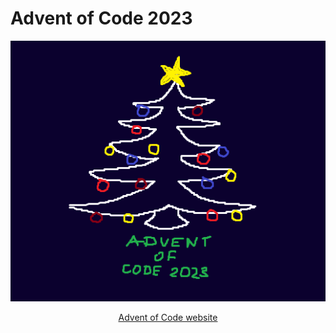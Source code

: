 # Advent of Code 2023

![advent of code christmas tree](https://github.com/szymonkaube/advent-of-code-2023/blob/master/advent_of_code.png?raw=true)

<p align="center">
    <a href="https://adventofcode.com/">Advent of Code website</a>
</p>

